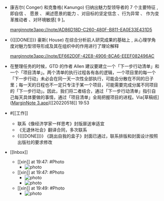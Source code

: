 - 康吉尔( Conger) 和克鲁格( Kanungo) 归纳出魅力型领导者的 7 个主要特征 , 即自信 、 愿景 、 阐述愿景的能力 、对目标的坚定信念 、行为异常 、 作为变革推动者 、对环境敏感[ 9 ]。
  
  [marginnote3app://note/AD86D18D-C260-480F-B811-EA0E33E431D5](marginnote3app://note/AD86D18D-C260-480F-B811-EA0E33E431D5)
- {{[[DONE]]}} 豪斯( House) 在综合分析前人研究成果的基础上 , 从心理学角度对魅力型领导形成及其在组织中的作用进行了理论解释
  
  [marginnote3app://note/EF662D0F-42E8-4906-8CA6-EEEF082496AC](marginnote3app://note/EF662D0F-42E8-4906-8CA6-EEEF082496AC)
- 在整理任务的时候，GTD 的作者 Allen 建议要建立一个「下一步行动清单」和一个「项目清单」。两个清单的执行过程各有各的逻辑，一个项目里的每一个「下一步行动」未必会在同一天一次性全部执行，可能会分散在不同的日子里；每一天的日程也不一定只专注于某一个项目，可能需要完成分属不同项目的「下一步行动」。因此，我们将二者结合，通过「下一步行动清单」指引自己每天具体要做的事情，通过「项目清单」全局把握项目的进程。Via[草稿纸]([MarginNote 3.app](hook://application/QReader.MarginStudyMac))[[20220518]] 19:53
- #[[工作]] 
    - 联系《像经济学家一样思考》封版扉送审适宜
    - 《无退休社会》翻译合同，多次联系
    - {{[[DONE]]}} 《跳出自我的盒子》封面已通过，联系排版和封面设计按照出版社的要求修改
- [[Inbox]]
    - [[xin]] at 19:47: #Photo
        - ![photo](https://firebasestorage.googleapis.com/v0/b/firescript-577a2.appspot.com/o/imgs%2Fapp%2Fxinyiheng%2Fcts7Yxf8Z?alt=media&token=901ff7b8-437c-44fd-9a7a-d838df0eeac1)
    - [[xin]] at 19:47: #Photo
        - ![photo](https://firebasestorage.googleapis.com/v0/b/firescript-577a2.appspot.com/o/imgs%2Fapp%2Fxinyiheng%2Ffbx6crx8C?alt=media&token=4efcccd5-1667-4817-b56e-25da6b5a33a0)
        - ![photo](https://firebasestorage.googleapis.com/v0/b/firescript-577a2.appspot.com/o/imgs%2Fapp%2Fxinyiheng%2FR8pi1KCfP?alt=media&token=eaa758e0-2f3d-40fe-8810-25802cab1e33)
    - [[xin]] at 19:49: #Photo
        - ![photo](https://firebasestorage.googleapis.com/v0/b/firescript-577a2.appspot.com/o/imgs%2Fapp%2Fxinyiheng%2F_47BLwI6u?alt=media&token=3940af8e-6bbe-47e2-93bf-bbb5372f4c83)

